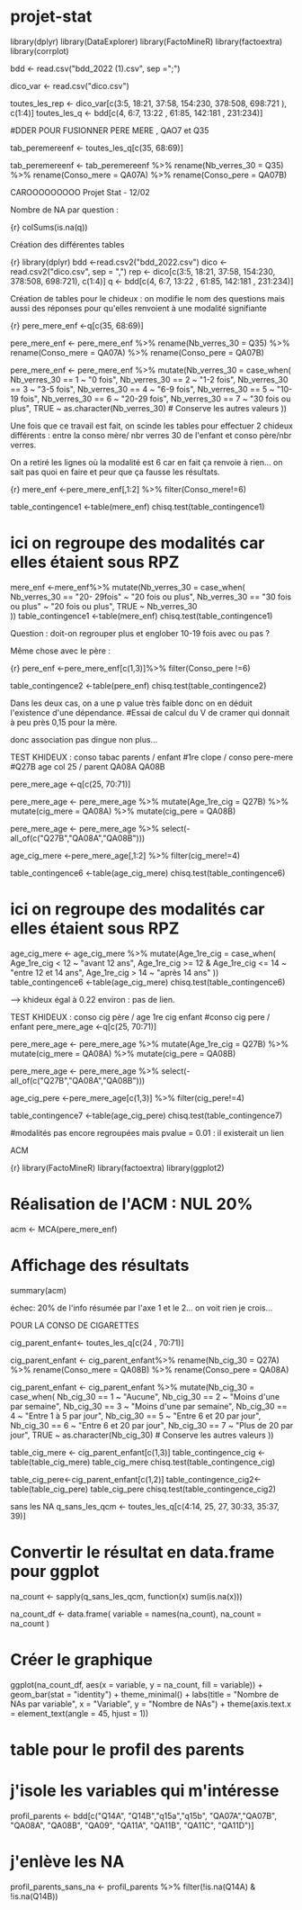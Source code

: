 # projet-stat

library(dplyr)
library(DataExplorer)
library(FactoMineR)
library(factoextra)
library(corrplot)

bdd <- read.csv("bdd_2022 (1).csv", sep =";")

dico_var <- read.csv("dico.csv")

toutes_les_rep <- dico_var[c(3:5, 18:21, 37:58, 154:230, 378:508, 698:721 ), c(1:4)]
toutes_les_q <- bdd[c(4, 6:7, 13:22 , 61:85, 142:181 , 231:234)]

#DDER POUR FUSIONNER PERE MERE , QAO7 et Q35 

tab_peremereenf <- toutes_les_q[c(35, 68:69)]

tab_peremereenf <- tab_peremereenf %>% 
  rename(Nb_verres_30 = Q35) %>% 
  rename(Conso_mere = QA07A) %>% 
  rename(Conso_pere = QA07B)


CAROOOOOOOOO 
  Projet Stat - 12/02

Nombre de NA par question : 

{r}
colSums(is.na(q))

Création des différentes tables 

{r}
library(dplyr)
bdd <-read.csv2("bdd_2022.csv")
dico <-read.csv2("dico.csv", sep = ",")
rep <- dico[c(3:5, 18:21, 37:58, 154:230, 378:508, 698:721), c(1:4)] q <- bdd[c(4, 6:7, 13:22 , 61:85, 142:181 , 231:234)]

Création de tables pour le chideux : on modifie le nom des questions mais aussi des réponses pour qu'elles renvoient à une modalité signifiante

{r}
pere_mere_enf <-q[c(35, 68:69)]

pere_mere_enf <- pere_mere_enf %>% 
  rename(Nb_verres_30 = Q35) %>% 
  rename(Conso_mere = QA07A) %>% 
  rename(Conso_pere = QA07B)

pere_mere_enf <- pere_mere_enf %>%
  mutate(Nb_verres_30 = case_when(
    Nb_verres_30 == 1 ~ "0 fois",
    Nb_verres_30 == 2 ~ "1-2 fois",
    Nb_verres_30 == 3 ~ "3-5 fois",
    Nb_verres_30 == 4 ~ "6-9 fois",
    Nb_verres_30 == 5 ~ "10-19 fois",
    Nb_verres_30 == 6 ~ "20-29 fois",
    Nb_verres_30 == 7 ~ "30 fois ou plus",
    TRUE ~ as.character(Nb_verres_30) # Conserve les autres valeurs
  ))

Une fois que ce travail est fait, on scinde les tables pour effectuer 2 chideux différents : entre la conso mère/ nbr verres 30 de l'enfant et conso père/nbr verres. 

On a retiré les lignes où la modalité est 6 car en fait ça renvoie à rien... on sait pas quoi en faire et peur que ça fausse les résultats.

{r}
mere_enf <-pere_mere_enf[,1:2] %>%
  filter(Conso_mere!=6)

table_contingence1 <-table(mere_enf)
chisq.test(table_contingence1)

# ici on regroupe des modalités car elles étaient sous RPZ
mere_enf <-mere_enf%>%
  mutate(Nb_verres_30 = case_when(
    Nb_verres_30 == "20- 29fois" ~ "20 fois ou plus",
    Nb_verres_30 == "30 fois ou plus" ~ "20 fois ou plus",
    TRUE ~ Nb_verres_30                       
  ))
table_contingence1 <-table(mere_enf)
chisq.test(table_contingence1)


Question : doit-on regrouper plus et englober 10-19 fois avec ou pas ? 

Même chose avec le père : 

{r}
pere_enf <-pere_mere_enf[c(1,3)]%>%
  filter(Conso_pere !=6)

table_contingence2 <-table(pere_enf)
chisq.test(table_contingence2)

Dans les deux cas, on a une p value très faible donc on en déduit l'existence d'une dépendance. 
#Essai de calcul du V de cramer qui donnait à peu près 0,15 pour la mère.

donc association pas dingue non plus...

TEST KHIDEUX : conso tabac parents / enfant
#1re clope / conso pere-mere
#Q27B age col 25 / parent QA08A QA08B

pere_mere_age <-q[c(25, 70:71)]

pere_mere_age <- pere_mere_age %>% 
  mutate(Age_1re_cig = Q27B) %>% 
  mutate(cig_mere = QA08A) %>% 
  mutate(cig_pere = QA08B) 

pere_mere_age <- pere_mere_age %>%
  select(-all_of(c("Q27B","QA08A","QA08B")))

age_cig_mere <-pere_mere_age[,1:2] %>%
  filter(cig_mere!=4)

table_contingence6 <-table(age_cig_mere)
chisq.test(table_contingence6)


# ici on regroupe des modalités car elles étaient sous RPZ
age_cig_mere <- age_cig_mere %>%
  mutate(Age_1re_cig = case_when(
    Age_1re_cig < 12 ~ "avant 12 ans",
    Age_1re_cig >= 12 & Age_1re_cig <= 14 ~ "entre 12 et 14 ans",
    Age_1re_cig > 14 ~ "après 14 ans"
  ))
table_contingence6 <-table(age_cig_mere)
chisq.test(table_contingence6)

--> khideux égal à 0.22 environ : pas de lien. 

TEST KHIDEUX : conso cig père / age 1re cig enfant
#conso cig pere / enfant
pere_mere_age <-q[c(25, 70:71)]

pere_mere_age <- pere_mere_age %>% 
  mutate(Age_1re_cig = Q27B) %>% 
  mutate(cig_mere = QA08A) %>% 
  mutate(cig_pere = QA08B) 

pere_mere_age <- pere_mere_age %>%
  select(-all_of(c("Q27B","QA08A","QA08B")))

age_cig_pere <-pere_mere_age[c(1,3)] %>%
  filter(cig_pere!=4)

table_contingence7 <-table(age_cig_pere)
chisq.test(table_contingence7)

#modalités pas encore regroupées mais pvalue = 0.01 : il existerait un lien

ACM 

{r}
library(FactoMineR)
library(factoextra)
library(ggplot2)

# Réalisation de l'ACM : NUL 20% 
acm <- MCA(pere_mere_enf)

# Affichage des résultats
summary(acm) 

échec: 20% de l'info résumée par l'axe 1 et le 2... on voit rien je crois...


POUR LA CONSO DE CIGARETTES 

cig_parent_enfant<- toutes_les_q[c(24 , 70:71)]

cig_parent_enfant <- cig_parent_enfant%>% 
  rename(Nb_cig_30 = Q27A) %>% 
  rename(Conso_mere = QA08B) %>% 
  rename(Conso_pere = QA08A)

cig_parent_enfant <- cig_parent_enfant %>%
  mutate(Nb_cig_30 = case_when(
    Nb_cig_30 == 1 ~ "Aucune",
    Nb_cig_30 == 2 ~ "Moins d'une par semaine",
    Nb_cig_30 == 3 ~ "Moins d'une par semaine",
    Nb_cig_30 == 4 ~ "Entre 1 à 5 par jour",
    Nb_cig_30 == 5 ~ "Entre 6 et 20 par jour",
    Nb_cig_30 == 6 ~ "Entre 6 et 20 par jour",
    Nb_cig_30 == 7 ~ "Plus de 20 par jour",
    TRUE ~ as.character(Nb_cig_30) # Conserve les autres valeurs
  ))

table_cig_mere <- cig_parent_enfant[c(1,3)]
table_contingence_cig <-table(table_cig_mere)
table_cig_mere
chisq.test(table_contingence_cig)

table_cig_pere<-cig_parent_enfant[c(1,2)]
table_contingence_cig2<-table(table_cig_pere)
table_cig_pere
chisq.test(table_contingence_cig2)



sans les NA 
q_sans_les_qcm <- toutes_les_q[c(4:14, 25, 27, 30:33, 35:37, 39)]
# Convertir le résultat en data.frame pour ggplot

na_count <- sapply(q_sans_les_qcm, function(x) sum(is.na(x)))

na_count_df <- data.frame(
  variable = names(na_count),
  na_count = na_count
)

# Créer le graphique
ggplot(na_count_df, aes(x = variable, y = na_count, fill = variable)) +
  geom_bar(stat = "identity") +
  theme_minimal() +
  labs(title = "Nombre de NAs par variable", x = "Variable", y = "Nombre de NAs") +
  theme(axis.text.x = element_text(angle = 45, hjust = 1))

# table pour le profil des parents 

# j'isole les variables qui m'intéresse
profil_parents <- bdd[c("Q14A", "Q14B","q15a","q15b", "QA07A","QA07B", "QA08A", "QA08B", "QA09", "QA11A", "QA11B", "QA11C", "QA11D")]

# j'enlève les NA
profil_parents_sans_na <- profil_parents %>% filter(!is.na(Q14A) & !is.na(Q14B))


